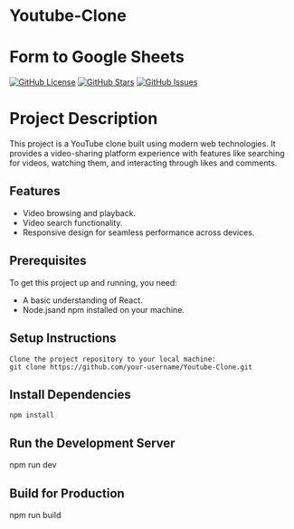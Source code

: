 # Youtube-Clone


# Form to Google Sheets



[![GitHub License](https://img.shields.io/github/license/sarthpatil8/Youtube-Clone)](https://github.com/sarthpatil8/Youtube-Clone/blob/main/LICENSE)
[![GitHub Stars](https://img.shields.io/github/stars/sarthpatil8/Youtube-Clone)](https://github.com/sarthpatil8/Youtube-Clone/stargazers)
[![GitHub Issues](https://img.shields.io/github/issues/sarthpatil8/Youtube-Clone)](https://github.com/sarthpatil8/Youtube-Clone/issues)


# Project Description

This project is a YouTube clone built using modern web technologies. It provides a video-sharing platform experience with features like searching for videos, watching them, and interacting through likes and comments.

## Features
- Video browsing and playback.
- Video search functionality.
- Responsive design for seamless performance across devices.



## Prerequisites

To get this project up and running, you need:

- A basic understanding of React.
- Node.jsand npm installed on your machine.

## Setup Instructions
    Clone the project repository to your local machine:
    git clone https://github.com/your-username/Youtube-Clone.git


## Install Dependencies
    npm install


## Run the Development Server
npm run dev


## Build for Production
npm run build
